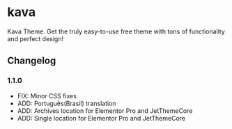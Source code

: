 # kava
Kava Theme. Get the truly easy-to-use free theme with tons of functionality and perfect design!

## Changelog

### 1.1.0
- FIX: Minor CSS fixes
- ADD: Português(Brasil) translation
- ADD: Archives location for Elementor Pro and JetThemeCore
- ADD: Single location for Elementor Pro and JetThemeCore
